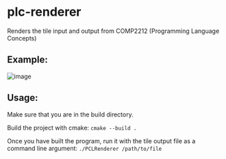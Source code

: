 # plc-renderer
Renders the tile input and output from COMP2212 (Programming Language Concepts)

## Example:

![image](https://user-images.githubusercontent.com/66918276/235313544-cb875d59-2232-42a3-af69-8e27224e0df5.png)

## Usage:

Make sure that you are in the build directory.

Build the project with cmake:
```cmake --build .```

Once you have built the program, run it with the tile output file as a command line argument:
```./PCLRenderer /path/to/file```
